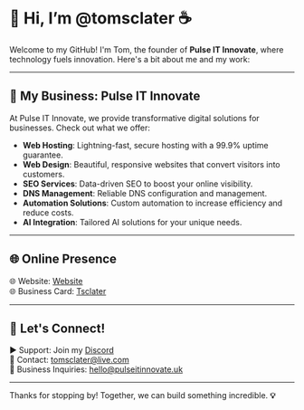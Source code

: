 # 👋 Hi, I’m @tomsclater ☕

Welcome to my GitHub! I'm Tom, the founder of **Pulse IT Innovate**, where technology fuels innovation. Here's a bit about me and my work:

---

## 🚀 My Business: Pulse IT Innovate

At Pulse IT Innovate, we provide transformative digital solutions for businesses. Check out what we offer:

- **Web Hosting**: Lightning-fast, secure hosting with a 99.9% uptime guarantee.  
- **Web Design**: Beautiful, responsive websites that convert visitors into customers.  
- **SEO Services**: Data-driven SEO to boost your online visibility.  
- **DNS Management**: Reliable DNS configuration and management.  
- **Automation Solutions**: Custom automation to increase efficiency and reduce costs.  
- **AI Integration**: Tailored AI solutions for your unique needs.

---

## 🌐 Online Presence

🌐 Website: [Website](https://pulseitinnovate.co.uk)  
🌐 Business Card: [Tsclater](https://tomsclater.github.io)  

---

## 📢 Let's Connect!

▶ Support: Join my [Discord](https://discord.gg/J9kVfvAYeH)  
📧 Contact: [tomsclater@live.com](mailto:tomsclater@live.com)  
📧 Business Inquiries: [hello@pulseitinnovate.uk](mailto:hello@pulseitinnovate.uk)  

---

Thanks for stopping by! Together, we can build something incredible. **💡**
